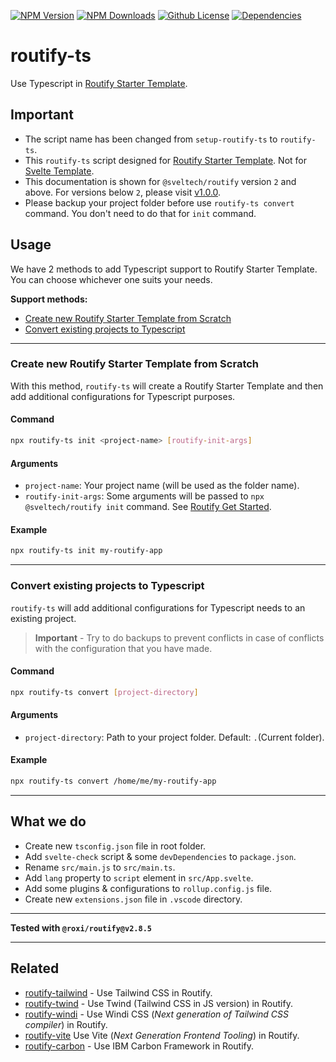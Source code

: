 [![NPM Version](https://badgen.net/npm/v/routify-ts?color=red&icon=npm&label=version)](https://npmjs.com/package/routify-ts)
[![NPM Downloads](https://badgen.net/npm/dt/routify-ts?color=blue&label=downloads)](https://npmjs.com/package/routify-ts)
[![Github License](https://badgen.net/github/license/lamualfa/routify-ts?color=purple&label=license)](https://github.com/lamualfa/routify-ts/blob/master/LICENSE)
[![Dependencies](https://img.shields.io/badge/dependencies-agnostic-pink)](https://github.com/lamualfa/routify-ts/blob/master/package.json)

# routify-ts

Use Typescript in [Routify Starter Template](https://github.com/roxiness/routify-starter).

## Important

- The script name has been changed from `setup-routify-ts` to `routify-ts`.
- This `routify-ts` script designed for [Routify Starter Template](https://github.com/roxiness/routify-starter). Not for [Svelte Template](https://github.com/sveltejs/template).
- This documentation is shown for `@sveltech/routify` version `2` and above. For versions below `2`, please visit [v1.0.0](https://github.com/lamualfa/routify-ts/tree/v1.0.0).
- Please backup your project folder before use `routify-ts convert` command. You don't need to do that for `init` command.

## Usage

We have 2 methods to add Typescript support to Routify Starter Template. You can choose whichever one suits your needs.

**Support methods:**

- [Create new Routify Starter Template from Scratch](https://github.com/lamualfa/routify-ts#Create-new-Routify-Starter-Template-from-Scratch)
- [Convert existing projects to Typescript](https://github.com/lamualfa/routify-ts#Convert-existing-projects-to-Typescript)

<hr>

### Create new Routify Starter Template from Scratch

With this method, `routify-ts` will create a Routify Starter Template and then add additional configurations for Typescript purposes.

#### Command

```bash
npx routify-ts init <project-name> [routify-init-args]
```

#### Arguments

- `project-name`: Your project name (will be used as the folder name).
- `routify-init-args`: Some arguments will be passed to `npx @sveltech/routify init` command. See [Routify Get Started](https://github.com/roxiness/routify-starter#starter-templates).

#### Example

```bash
npx routify-ts init my-routify-app
```

<hr>

### Convert existing projects to Typescript

`routify-ts` will add additional configurations for Typescript needs to an existing project.

> **Important** - Try to do backups to prevent conflicts in case of conflicts with the configuration that you have made.

#### Command

```bash
npx routify-ts convert [project-directory]
```

#### Arguments

- `project-directory`: Path to your project folder. Default: `.`(Current folder).

#### Example

```bash
npx routify-ts convert /home/me/my-routify-app
```

<hr>

## What we do

- Create new `tsconfig.json` file in root folder.
- Add `svelte-check` script & some `devDependencies` to `package.json`.
- Rename `src/main.js` to `src/main.ts`.
- Add `lang` property to `script` element in `src/App.svelte`.
- Add some plugins & configurations to `rollup.config.js` file.
- Create new `extensions.json` file in `.vscode` directory.

<hr/>

**Tested with `@roxi/routify@v2.8.5`**

<hr/>

## Related

- [routify-tailwind](https://github.com/lamualfa/routify-tailwind) - Use Tailwind CSS in Routify.
- [routify-twind](https://github.com/lamualfa/routify-twind) - Use Twind (Tailwind CSS in JS version) in Routify.
- [routify-windi](https://github.com/lamualfa/routify-windi) - Use Windi CSS (_Next generation of Tailwind CSS compiler_) in Routify.
- [routify-vite](https://github.com/lamualfa/routify-vite) Use Vite (_Next Generation Frontend Tooling_) in Routify.
- [routify-carbon](https://github.com/lamualfa/routify-carbon) - Use IBM Carbon Framework in Routify.
